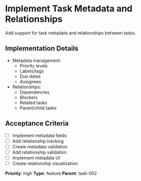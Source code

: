 # Implement Task Metadata and Relationships

Add support for task metadata and relationships between tasks.

## Implementation Details
- Metadata management:
  - Priority levels
  - Labels/tags
  - Due dates
  - Assignees
- Relationships:
  - Dependencies
  - Blockers
  - Related tasks
  - Parent/child tasks

## Acceptance Criteria
- [ ] Implement metadata fields
- [ ] Add relationship tracking
- [ ] Create metadata validation
- [ ] Add relationship validation
- [ ] Implement metadata UI
- [ ] Create relationship visualization

**Priority**: high
**Type**: feature
**Parent**: task-002 